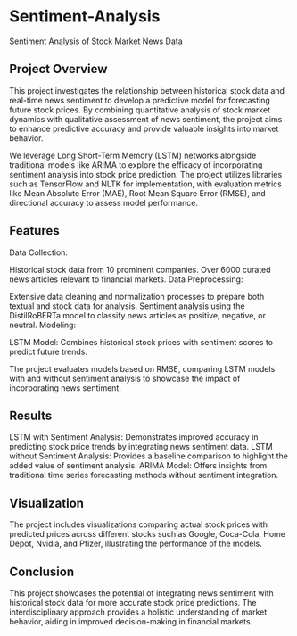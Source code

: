# Sentiment-Analysis
Sentiment Analysis of Stock Market News Data

## Project Overview
This project investigates the relationship between historical stock data and real-time news sentiment to develop a predictive model for forecasting future stock prices. By combining quantitative analysis of stock market dynamics with qualitative assessment of news sentiment, the project aims to enhance predictive accuracy and provide valuable insights into market behavior.

We leverage Long Short-Term Memory (LSTM) networks alongside traditional models like ARIMA to explore the efficacy of incorporating sentiment analysis into stock price prediction. The project utilizes libraries such as TensorFlow and NLTK for implementation, with evaluation metrics like Mean Absolute Error (MAE), Root Mean Square Error (RMSE), and directional accuracy to assess model performance.

## Features
Data Collection:

Historical stock data from 10 prominent companies.
Over 6000 curated news articles relevant to financial markets.
Data Preprocessing:

Extensive data cleaning and normalization processes to prepare both textual and stock data for analysis.
Sentiment analysis using the DistilRoBERTa model to classify news articles as positive, negative, or neutral.
Modeling:

LSTM Model: Combines historical stock prices with sentiment scores to predict future trends.


The project evaluates models based on RMSE, comparing LSTM models with and without sentiment analysis to showcase the impact of incorporating news sentiment.

## Results
LSTM with Sentiment Analysis: Demonstrates improved accuracy in predicting stock price trends by integrating news sentiment data.
LSTM without Sentiment Analysis: Provides a baseline comparison to highlight the added value of sentiment analysis.
ARIMA Model: Offers insights from traditional time series forecasting methods without sentiment integration.

## Visualization
The project includes visualizations comparing actual stock prices with predicted prices across different stocks such as Google, Coca-Cola, Home Depot, Nvidia, and Pfizer, illustrating the performance of the models.

## Conclusion
This project showcases the potential of integrating news sentiment with historical stock data for more accurate stock price predictions. The interdisciplinary approach provides a holistic understanding of market behavior, aiding in improved decision-making in financial markets.
